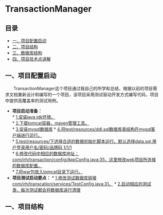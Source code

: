 # TransactionManager

## <a name="index"/>目录
* [一、项目配置启动](#cc1)
* [二、项目结构](#cc2)
* [三、数据库结构](#cc3)
* [四、项目技术点讲解](#cc4)

<a name="cc1"/>

## 一、项目配置启动

&nbsp;&nbsp;&nbsp;&nbsp;&nbsp;&nbsp;&nbsp;TransactionManager这个项目通过我自己的所学和总结，根据以前的项目需求文档重新设计和编写的一个项目，该项目采用测试驱动开发方式编写代码，项目中提供高覆盖率的测试用例。
+ **项目启动准备：**   
             * [1.安装java jdk环境。](#cc1)   
             * [2.下载tomcat容器，maven管理工具。](#cc1)  
             * [3.安装mysql数据库](#cc1) 
             * [4.将test/resources/ddl.sql数据库表结构在mysql客户端进行运行。](#cc1)    
             * [5.test/resources/下选择合适的数据初始化脚本运行。默认选择data.sql,用户登录用户名/密码/品牌码 1/1/1](#cc1)    
             * [6.修改代码中相应的数据库地址：com/irh/transaction/config/AppConfig.java:35，这里修改web项目所连接的数据库配置。](#cc1)    
             * [7.将war包放入tomcat目录下运行。](#cc1)    
+ **项目测试启动要点：** 
             * [1.修改测试数据库链接com/irh/transcation/services/TestConfig.java:31。](#cc1)
             * [2.启动相应的测试类，每次测试都会将数据库进行清理](#cc1)
             
## 一、项目结构


